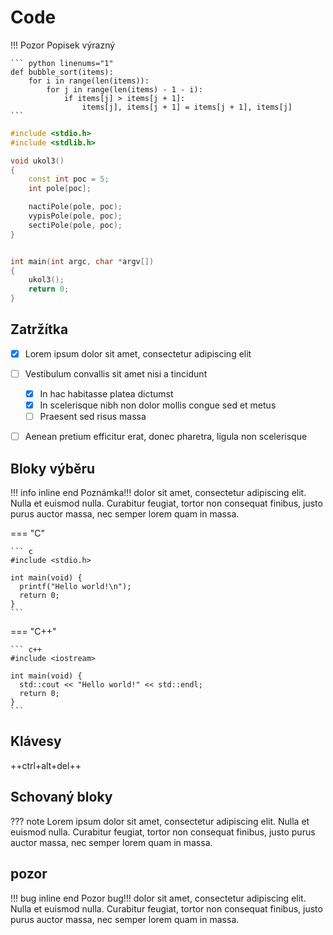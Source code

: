 # Code


!!! Pozor
	Popisek výrazný

	``` python linenums="1"
	def bubble_sort(items):
		for i in range(len(items)):
			for j in range(len(items) - 1 - i):
				if items[j] > items[j + 1]:
					items[j], items[j + 1] = items[j + 1], items[j]
	```


``` cpp hl_lines="4-8 15"
#include <stdio.h>
#include <stdlib.h>

void ukol3()
{
	const int poc = 5;
	int pole[poc];

	nactiPole(pole, poc);
	vypisPole(pole, poc);
	sectiPole(pole, poc);
}


int main(int argc, char *argv[])
{
	ukol3();
	return 0;
}
```

## Zatržítka

- [x] Lorem ipsum dolor sit amet, consectetur adipiscing elit
- [ ] Vestibulum convallis sit amet nisi a tincidunt
    * [x] In hac habitasse platea dictumst
    * [x] In scelerisque nibh non dolor mollis congue sed et metus
    * [ ] Praesent sed risus massa
- [ ] Aenean pretium efficitur erat, donec pharetra, ligula non scelerisque




## Bloky výběru

!!! info inline end
    Poznámka!!! dolor sit amet, consectetur
    adipiscing elit. Nulla et euismod nulla.
    Curabitur feugiat, tortor non consequat
    finibus, justo purus auctor massa, nec
    semper lorem quam in massa.

=== "C"

    ``` c
    #include <stdio.h>

    int main(void) {
      printf("Hello world!\n");
      return 0;
    }
    ```

=== "C++"

    ``` c++
    #include <iostream>

    int main(void) {
      std::cout << "Hello world!" << std::endl;
      return 0;
    }
    ```
## Klávesy

++ctrl+alt+del++

## Schovaný bloky

??? note
    Lorem ipsum dolor sit amet, consectetur adipiscing elit. Nulla et euismod
    nulla. Curabitur feugiat, tortor non consequat finibus, justo purus auctor
    massa, nec semper lorem quam in massa.
	

## pozor

!!! bug inline end
    Pozor bug!!! dolor sit amet, consectetur
    adipiscing elit. Nulla et euismod nulla.
    Curabitur feugiat, tortor non consequat
    finibus, justo purus auctor massa, nec
    semper lorem quam in massa.
